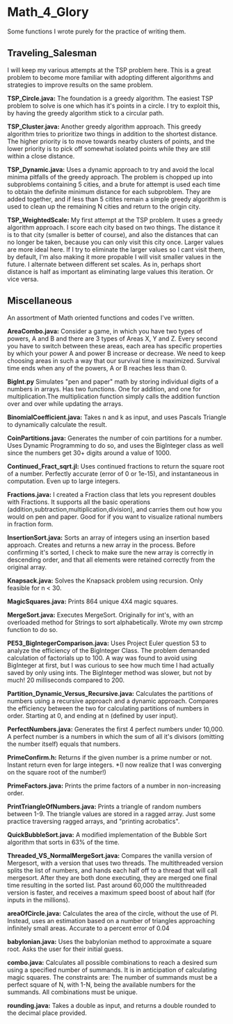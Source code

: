 # Math_4_Glory
Some functions I wrote purely for the practice of writing them.

## Traveling_Salesman
I will keep my various attempts at the TSP problem here. This is a great problem to become more familiar with adopting different algorithms and strategies to improve results on the same problem.

**TSP_Circle.java:** The foundation is a greedy algorithm. The easiest TSP problem to solve is one which has it's points in a circle. I try to exploit this, by having the greedy algorithm stick to a circular path.

**TSP_Cluster.java:** Another greedy algorithm approach. This greedy algorithm tries to prioritize two things in addition to the shortest distance. The higher priority is to move towards nearby clusters of points, and the lower priority is to pick off somewhat isolated points while they are still within a close distance.

**TSP_Dynamic.java:** Uses a dynamic approach to try and avoid the local minima pitfalls of the greedy approach. The problem is chopped up into subproblems containing 5 cities, and a brute for attempt is used each time to obtain the definite minimum distance for each subproblem. They are added together, and if less than 5 citites remain a simple greedy algorithm is used to clean up the remaining N cities and return to the origin city. 

**TSP_WeightedScale:** My first attempt at the TSP problem. It uses a greedy algorithm approach. I score each city based on two things. The distance it is to that city (smaller is better of course), and also the distances that can no longer be taken, because you can only visit this city once. Larger values are more ideal here. If I try to eliminate the larger values so I cant visit them, by default, I'm also making it more propable I will visit smaller values in the future. I alternate between different set scales. As in, perhaps short distance is half as important as eliminating large values this iteration. Or vice versa.

## Miscellaneous
An assortment of Math oriented functions and codes I've written.

**AreaCombo.java:** Consider a game, in which you have two types of powers, A and B and there are 3 types of Areas X, Y and Z. Every second you have to switch between these areas, each area has specific properties by which your power A and power B increase or decrease. We need to keep choosing areas in such a way that our survival time is maximized. Survival time ends when any of the powers, A or B reaches less than 0.

**BigInt.py** Simulates "pen and paper" math by storing individual digits of a numbers in arrays. Has two functions. One for addition, and one for multiplication.The multiplication function simply calls the addition function over and over while updating the arrays.

**BinomialCoefficient.java:** Takes n and k as input, and uses Pascals Triangle to dynamically calculate the result. 

**CoinPartitions.java:** Generates the number of coin partitions for a number. Uses Dynamic Programming to do so, and uses the BigInteger class as well since the numbers get 30+ digits around a value of 1000.

**Continued_Fract_sqrt.jl:** Uses continued fractions to return the square root of a number. Perfectly accurate (error of 0 or 1e-15), and instantaneous in computation. Even up to large integers.

**Fractions.java:** I created a Fraction class that lets you represent doubles with Fractions. It supports all the basic operations (addition,subtraction,multiplication,division), and carries them out how you would on pen and paper. Good for if you want to visualize rational numbers in fraction form.

**InsertionSort.java:** Sorts an array of integers using an insertion based approach. Creates and returns a new array in the process. Before confirming it's sorted, I check to make sure the new array is correctly in descending order, and that all elements were retained correctly from the original array.

**Knapsack.java:** Solves the Knapsack problem using recursion. Only feasible for n < 30.

**MagicSquares.java:** Prints 864 unique 4X4 magic squares.

**MergeSort.java:** Executes MergeSort. Originally for int's, with an overloaded method for Strings to sort alphabetically. Wrote my own strcmp function to do so.

**PE53_BigIntegerComparison.java:** Uses Project Euler question 53 to analyze the efficiency of the BigInteger Class. The problem demanded calculation of factorials up to 100. A way was found to avoid using BigInteger at first, but I was curious to see how much time I had actually saved by only using ints. The BigInteger method was slower, but not by much! 20 milliseconds compared to 200.

**Partition_Dynamic_Versus_Recursive.java:** Calculates the partitions of numbers using a recursive approach and a dynamic approach. Compares the efficiency between the two for calculating partitions of numbers in order. Starting at 0, and ending at n (defined by user input).

**PerfectNumbers.java:** Generates the first 4 perfect numbers under 10,000. A perfect number is a numbers in which the sum of all it's divisors (omitting the number itself) equals that numbers. 

**PrimeConfirm.h:** Returns if the given number is a prime number or not. Instant return even for large integers. *(I now realize that I was converging on the square root of the number!)

**PrimeFactors.java:** Prints the prime factors of a number in non-increasing order.

**PrintTriangleOfNumbers.java:** Prints a triangle of random numbers between 1-9. The triangle values are stored in a ragged array. Just some practice traversing ragged arrays, and "printing acrobatics".

**QuickBubbleSort.java:** A modified implementation of the Bubble Sort algorithm that sorts in 63% of the time. 

**Threaded_VS_NormalMergeSort.java:** Compares the vanilla version of Mergesort, with a version that uses two threads. The multithreaded version splits the list of numbers, and hands each half off to a thread that will call mergesort. After they are both done executing, they are merged one final time resulting in the sorted list. Past around 60,000 the multithreaded version is faster, and receives a maximum speed boost of about half (for inputs in the millions).

**areaOfCircle.java:** Calculates the area of the circle, without the use of PI. Instead, uses an estimation based on a number of  triangles approaching infinitely small areas. Accurate to a percent error of 0.04

**babylonian.java:** Uses the babylonian method to approximate a square root. Asks the user for their initial guess.

**combo.java:** Calculates all possible combinations to reach a desired sum using a specified number of summands. It is in anticipation of calculating magic squares. The constraints are: The number of summands must be a perfect square of N, with 1-N, being the available numbers for the summands. All combinations must be unique.

**rounding.java:** Takes a double as input, and returns a double rounded to the decimal place provided. 
